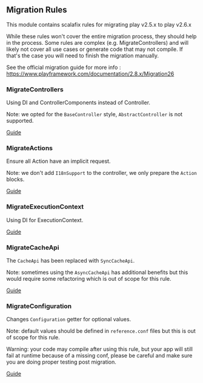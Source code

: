 ## Migration Rules

This module contains scalafix rules for migrating play v2.5.x to play v2.6.x

While these rules won't cover the entire migration process, they should help in the process.
Some rules are complex (e.g. MigrateControllers) and will likely not cover all use cases or 
generate code that may not compile. If that's the case you will need to finish the migration
manually.

See the official migration guide for more info :
https://www.playframework.com/documentation/2.8.x/Migration26

### MigrateControllers

Using DI and ControllerComponents instead of Controller.

Note: we opted for the `BaseController` style, `AbstractController` is not supported.

[Guide](https://www.playframework.com/documentation/2.8.x/Migration26#Scala-Controller-changes)

### MigrateActions

Ensure all Action have an implicit request.

Note: we don't add `I18nSupport` to the controller, we only prepare the `Action` blocks.

[Guide](https://www.playframework.com/documentation/2.8.x/MessagesMigration26#I18nSupport-Implicit-Conversion)

### MigrateExecutionContext

Using DI for ExecutionContext.

[Guide](https://www.playframework.com/documentation/2.8.x/Migration26#play.api.libs.concurrent.Execution-is-deprecated)

### MigrateCacheApi

The `CacheApi` has been replaced with `SyncCacheApi`.

Note: sometimes using the `AsyncCacheApi` has additional benefits but this would 
      require some refactoring which is out of scope for this rule.

[Guide](https://www.playframework.com/documentation/2.8.x/CacheMigration26)

### MigrateConfiguration

Changes `Configuration` getter for optional values.

Note: default values should be defined in `reference.conf` files but this is 
      out of scope for this rule.

Warning: your code may compile after using this rule, but your app will still fail 
         at runtime because of a missing conf, please be careful and make sure
         you are doing proper testing post migration.

[Guide](https://www.playframework.com/documentation/2.8.x/Migration26#Scala-Configuration-API)
